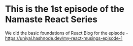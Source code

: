 # This is the 1st episode of the Namaste React Series

We did the basic foundations of React 
Blog for the episode - https://uniyal.hashnode.dev/my-react-musings-episode-1 